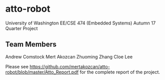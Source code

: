 # atto-robot
University of Washington EE/CSE 474 (Embedded Systems) Autumn 17 Quarter Project

## Team Members
Andrew Comstock
Mert Akozcan
Zhuoming Zhang
Cloe Lee

Please see https://github.com/mertakozcan/atto-robot/blob/master/Atto_Report.pdf for the complete report of the project.

